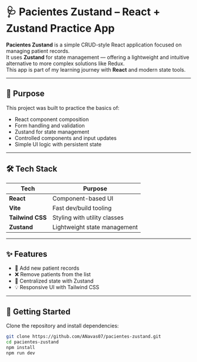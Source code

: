 # 🩺 Pacientes Zustand – React + Zustand Practice App

**Pacientes Zustand** is a simple CRUD-style React application focused on managing patient records.  
It uses **Zustand** for state management — offering a lightweight and intuitive alternative to more complex solutions like Redux.  
This app is part of my learning journey with **React** and modern state tools.

---
## 🎯 Purpose

This project was built to practice the basics of:

- React component composition
- Form handling and validation
- Zustand for state management
- Controlled components and input updates
- Simple UI logic with persistent state

---

## 🛠️ Tech Stack

| Tech         | Purpose                         |
|--------------|---------------------------------|
| **React**    | Component-based UI              |
| **Vite**     | Fast dev/build tooling          |
| **Tailwind CSS** | Styling with utility classes |
| **Zustand**  | Lightweight state management    |

---

## ✨ Features

- 📝 Add new patient records
- ❌ Remove patients from the list
- 🧠 Centralized state with Zustand
- 💡 Responsive UI with Tailwind CSS

---

## 🚀 Getting Started

Clone the repository and install dependencies:

```bash
git clone https://github.com/ANavas07/pacientes-zustand.git
cd pacientes-zustand
npm install
npm run dev
